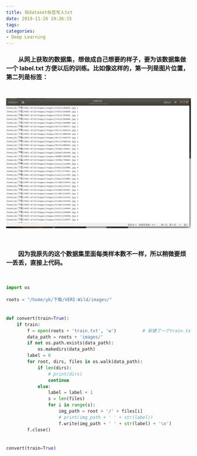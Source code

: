 ```yaml
---
title: 将dataset标签写入txt
date: 2019-11-26 19:26:15
tags:
categories:
- Deep Learning
---
```


### &emsp;&emsp;从网上获取的数据集，想做成自己想要的样子，要为该数据集做一个 label.txt 方便以后的训练。比如像这样的，第一列是图片位置，第二列是标签：

</br>

![](/images/将dataset标签写入txt/1.png)

</br>

### &emsp;&emsp;因为我原先的这个数据集里面每类样本数不一样，所以稍微要烦一丢丢，直接上代码。

</br>

```python
import os
 
roots = "/home/yk/下载/VERI-Wild/images/"				


def convert(train=True):
    if train:
        f = open(roots + 'train.txt', 'w')			# 新建了一个train.txt存label的信息
        data_path = roots + 'images/'			
        if not os.path.exists(data_path):
            os.makedirs(data_path)
        label = 0
        for root, dirs, files in os.walk(data_path):
            if len(dirs):
                # print(dirs)
                continue
            else:
                label = label + 1
                s = len(files)
                for i in range(s):
                    img_path = root + '/' + files[i]
                    # print(img_path + ' ' + str(label))
                    f.write(img_path + ' ' + str(label) + '\n')			# 写入文件
        f.close()


convert(train=True)

```

